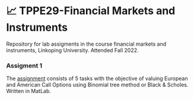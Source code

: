 # 📈 TPPE29-Financial Markets and Instruments

Repository for lab assigments in the course financial markets and instruments, Linkoping University. Attended Fall 2022.

### Assigment 1
The [assignment](https://github.com/jakeberggren/TPPE29-Financial-Markets-and-Instruments/blob/main/fin_mark_assigment.m) consists of 5 tasks with the objective of valuing European and American Call Options using Binomial tree method or Black & Scholes. Written in MatLab.
